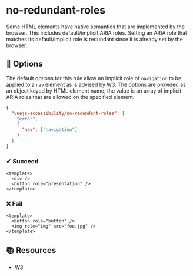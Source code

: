 # no-redundant-roles

Some HTML elements have native semantics that are implemented by the browser. This includes default/implicit ARIA roles. Setting an ARIA role that matches its default/implicit role is redundant since it is already set by the browser.

## 🔧 Options

The default options for this rule allow an implicit role of `navigation` to be applied to a `nav` element as is [advised by W3](https://www.w3.org/WAI/GL/wiki/Using_HTML5_nav_element#Example:The_.3Cnav.3E_element). The options are provided as an object keyed by HTML element name; the value is an array of implicit ARIA roles that are allowed on the specified element.

```json
{
  "vuejs-accessibility/no-redundant-roles": [
    "error",
    {
      "nav": ["navigation"]
    }
  ]
}
```

### ✔ Succeed

```vue
<template>
  <div />
  <button role="presentation" />
</template>
```

### ❌ Fail

<!-- eslint-ignore -->

```vue
<template>
  <button role="button" />
  <img role="img" src="foo.jpg" />
</template>
```

## 📚 Resources

- [W3](https://www.w3.org/TR/html5/dom.html#aria-role-attribute)
